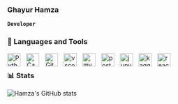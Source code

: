 ### Ghayur Hamza

**` Developer `**

### 🧰 Languages and Tools
<img align="left" alt="Python" width="30px" style="padding-right:10px;" src="https://cdn.jsdelivr.net/gh/devicons/devicon/icons/python/python-original.svg" />
<img align="left" alt="C++" width="30px" style="padding-right:10px;" src="https://cdn.jsdelivr.net/gh/devicons/devicon/icons/cplusplus/cplusplus-original.svg" />
<img align="left" alt="GitHub" width="30px" style="padding-right:10px;" src="https://icongr.am/devicon/github-original.svg?size=112&color=ffffff" />
<img align="left" alt="vscode" width="30px" style="padding-right:10px;" src="https://cdn.jsdelivr.net/gh/devicons/devicon/icons/vscode/vscode-original.svg" />
<img align="left" alt="mysql" width="30px" style="padding-right:10px;" src="https://cdn.jsdelivr.net/gh/devicons/devicon/icons/mysql/mysql-original.svg" />
<img align="left" alt="postgresql" width="30px" style="padding-right:10px;" src="https://cdn.jsdelivr.net/gh/devicons/devicon/icons/postgresql/postgresql-original.svg" />
<img align="left" alt="jupyter" width="30px" style="padding-right:10px;" src="https://cdn.jsdelivr.net/gh/devicons/devicon/icons/jupyter/jupyter-original.svg" />
<img align="left" alt="kaggle" width="30px" style="padding-right:10px;" src="https://cdn.jsdelivr.net/gh/devicons/devicon/icons/kaggle/kaggle-original-wordmark.svg" />
<img align="left" alt="react" width="30px" style="padding-right:10px;" src="https://icongr.am/devicon/react-original-wordmark.svg?size=51&color=currentColor" />
<br />

### 📊 Stats
![Hamza's GitHub stats](https://github-readme-stats.vercel.app/api?username=GhayurHamza&show_icons=true&theme=gruvbox)
<!-- ![GitHub Streak](https://streak-stats.demolab.com?user=GhayurHamza&theme=gruvbox&border_radius=4.5) -->

